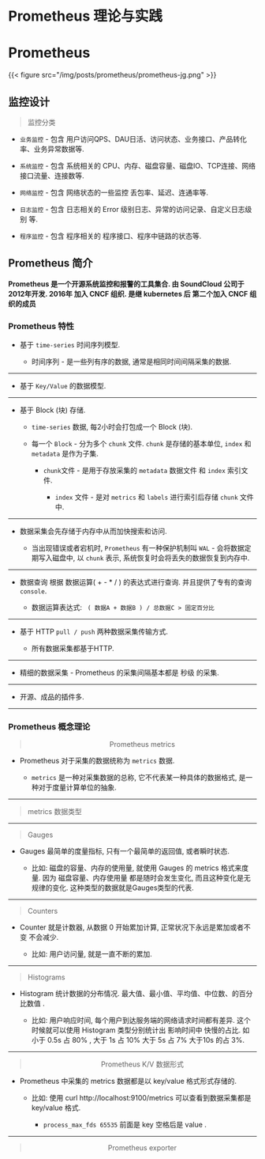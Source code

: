 # Prometheus 理论与实践



# Prometheus

{{< figure src="/img/posts/prometheus/prometheus-jg.png" >}}



## 监控设计

> 监控分类

* `业务监控` - 包含 用户访问QPS、DAU日活、访问状态、业务接口、产品转化率、业务异常数据等.

* `系统监控` - 包含 系统相关的 CPU、内存、磁盘容量、磁盘IO、TCP连接、网络接口流量、连接数等.

* `网络监控` - 包含 网络状态的一些监控 丢包率、延迟、连通率等.

* `日志监控` - 包含 日志相关的 Error 级别日志、异常的访问记录、自定义日志级别 等.

* `程序监控` - 包含 程序相关的 程序接口、程序中链路的状态等.



## Prometheus 简介


**Prometheus 是一个开源系统监控和报警的工具集合. 由 SoundCloud 公司于2012年开发. 2016年 加入 CNCF 组织. 是继 kubernetes 后 第二个加入 CNCF 组织的成员**



### Prometheus 特性


* 基于 `time-series` 时间序列模型.

  * 时间序列 - 是一些列有序的数据, 通常是相同时间间隔采集的数据.

---

* 基于 `Key/Value` 的数据模型.

---

* 基于 Block (块) 存储.

  * `time-series` 数据, 每2小时会打包成一个 Block (块).

  * 每一个 `Block` - 分为多个 `chunk` 文件. `chunk` 是存储的基本单位, `index` 和 `metadata` 是作为子集.

    * `chunk`文件 - 是用于存放采集的 `metadata` 数据文件 和 `index` 索引文件.

      * `index` 文件 - 是对 `metrics` 和 `labels` 进行索引后存储 `chunk` 文件中.

---

* 数据采集会先存储于内存中从而加快搜索和访问.

  * 当出现错误或者宕机时, `Prometheus` 有一种保护机制叫 `WAL` - 会将数据定期写入磁盘中, 以 `chunk` 表示, 系统恢复时会将丢失的数据恢复到内存中.

---

* 数据查询 根据 数据运算( + - * / ) 的表达式进行查询. 并且提供了专有的查询 `console`. 

  * 数据运算表达式: ` ( 数据A + 数据B ) / 总数据C > 固定百分比` 

---

* 基于 HTTP  `pull / push` 两种数据采集传输方式.

  * 所有数据采集都基于HTTP.

---

* 精细的数据采集 - Prometheus 的采集间隔基本都是 秒级 的采集.


---

* 开源、成品的插件多.

---



### Prometheus 概念理论 



> <center>Prometheus metrics</center>


* Prometheus 对于采集的数据统称为 `metrics` 数据.

  * `metrics` 是一种对采集数据的总称, 它不代表某一种具体的数据格式, 是一种对于度量计算单位的抽象.


---

> metrics 数据类型

---

> Gauges 


* Gauges 最简单的度量指标, 只有一个最简单的返回值, 或者瞬时状态. 

  * 比如: 磁盘的容量、内存的使用量, 就使用 Gauges 的 metrics 格式来度量.  因为 磁盘容量、内存使用量 都是随时会发生变化, 而且这种变化是无规律的变化. 这种类型的数据就是Gauges类型的代表.


---


> Counters


* Counter 就是计数器, 从数据 0 开始累加计算, 正常状况下永远是累加或者不变 不会减少. 

  * 比如: 用户访问量, 就是一直不断的累加.

---


> Histograms

* Histogram 统计数据的分布情况. 最大值、最小值、平均值、中位数、的百分比数值 . 

  * 比如: 用户响应时间, 每个用户到达服务端的网络请求时间都有差异. 这个时候就可以使用 Histogram 类型分别统计出 影响时间中 快慢的占比. 如 小于 0.5s 占 80% , 大于 1s 占 10%  大于 5s 占 7% 大于10s 的占 3%.  




---



> <center>Prometheus K/V 数据形式</center>

* Prometheus 中采集的 metrics 数据都是以 key/value 格式形式存储的.

  * 比如: 使用 curl http://localhost:9100/metrics  可以查看到数据采集都是 key/value 格式. 

    * `process_max_fds 65535` 前面是 key 空格后是 value .



---



> <center>Prometheus exporter</center> 




